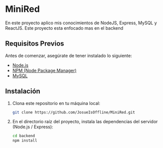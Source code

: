 # MiniRed
En este proyecto aplico mis conocimientos de NodeJS, Express, MySQL y ReactJS. Este proyecto esta enfocado mas en el backend

## Requisitos Previos

Antes de comenzar, asegúrate de tener instalado lo siguiente:

- [Node.js](https://nodejs.org/)
- [NPM (Node Package Manager)](https://www.npmjs.com/)
- [MySQL](https://www.mysql.com/)

## Instalación

1. Clona este repositorio en tu máquina local:

   ```bash
   git clone https://github.com/JosueIsOffline/MiniRed.git

2. En el directorio raíz del proyecto, instala las dependencias del servidor (Node.js / Express):
   
   ```bash
   cd backend
   npm install


